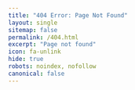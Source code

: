 ```yaml
---
title: "404 Error: Page Not Found"
layout: single
sitemap: false
permalink: /404.html
excerpt: "Page not found"
icon: fa-unlink
hide: true
robots: noindex, nofollow
canonical: false
---
```



<script type="text/javascript">
  var GOOG_FIXURL_LANG = 'en';
  var GOOG_FIXURL_SITE = '{{ site.url }}'
</script>
<script type="text/javascript"
  src="//linkhelp.clients.google.com/tbproxy/lh/wm/fixurl.js">
</script>
